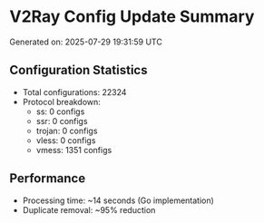 # V2Ray Config Update Summary
Generated on: 2025-07-29 19:31:59 UTC

## Configuration Statistics
- Total configurations: 22324
- Protocol breakdown:
  - ss: 0 configs
  - ssr: 0 configs
  - trojan: 0 configs
  - vless: 0 configs
  - vmess: 1351 configs

## Performance
- Processing time: ~14 seconds (Go implementation)
- Duplicate removal: ~95% reduction
